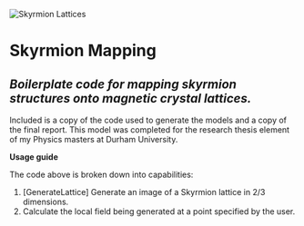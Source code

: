 
![Skyrmion Lattices](https://github.com/JWiseman-git/Skyrmion-Mapping-Project/assets/74243511/e8902b0c-6fb9-4bd4-98ea-b609b49ffd54)
# Skyrmion Mapping

## _Boilerplate code for mapping skyrmion structures onto magnetic crystal lattices._

Included is a copy of the code used to generate the models and a copy of the final report.
This model was completed for the research thesis element of my Physics masters at Durham University.

**Usage guide**

The code above is broken down into capabilities:

1. [GenerateLattice] Generate an image of a Skyrmion lattice in 2/3 dimensions.
2. Calculate the local field being generated at a point specified by the user.


